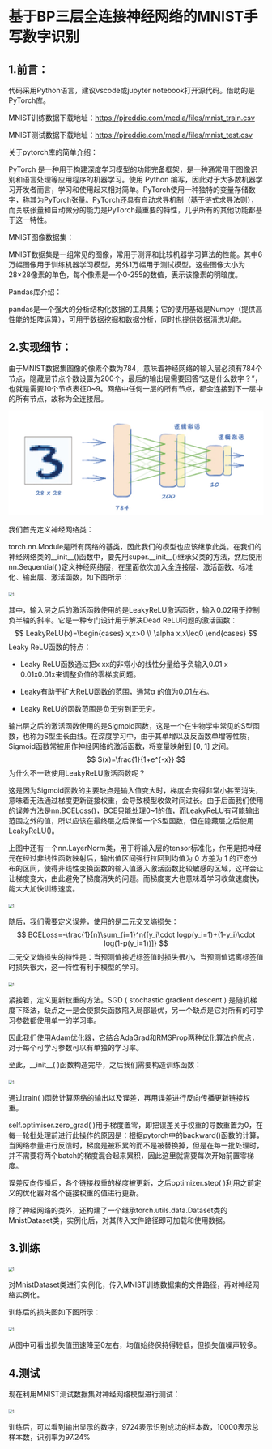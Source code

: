 # 基于BP三层全连接神经网络的MNIST手写数字识别
## 1.前言：

代码采用Python语言，建议vscode或jupyter notebook打开源代码。借助的是PyTorch库。

MNIST训练数据下载地址：https://pjreddie.com/media/files/mnist_train.csv 

MNIST测试数据下载地址：https://pjreddie.com/media/files/mnist_test.csv

关于pytorch库的简单介绍：

PyTorch 是一种用于构建深度学习模型的功能完备框架，是一种通常用于图像识别和语言处理等应用程序的机器学习。使用 Python 编写，因此对于大多数机器学习开发者而言，学习和使用起来相对简单。PyTorch使用一种独特的变量存储数字，称其为PyTorch张量。PyTorch还具有自动求导机制（基于链式求导法则），而关联张量和自动微分的能力是PyTorch最重要的特性，几乎所有的其他功能都基于这一特性。



MNIST图像数据集：

MNIST数据集是一组常见的图像，常用于测评和比较机器学习算法的性能。其中6万幅图像用于训练机器学习模型，另外1万幅用于测试模型。这些图像大小为28×28像素的单色，每个像素是一个0-255的数值，表示该像素的明暗度。



Pandas库介绍：

pandas是一个强大的分析结构化数据的工具集；它的使用基础是Numpy（提供高性能的矩阵运算），可用于数据挖掘和数据分析，同时也提供数据清洗功能。



## 2.实现细节：

由于MNIST数据集图像的像素个数为784，意味着神经网络的输入层必须有784个节点，隐藏层节点个数设置为200个，最后的输出层需要回答“这是什么数字？”，也就是需要10个节点表征0~9。网络中任何一层的所有节点，都会连接到下一层中的所有节点，故称为全连接层。

<img src="./1.jpg" alt="1" style="zoom: 50%;" />



我们首先定义神经网络类：

torch.nn.Module是所有网络的基类，因此我们的模型也应该继承此类。在我们的神经网络类的\__init\_\_()函数中，要先用super.__init\_\_()继承父类的方法，然后使用nn.Sequential( )定义神经网络层，在里面依次加入全连接层、激活函数、标准化、输出层、激活函数，如下图所示：

<img src="./2.jpg" alt="1" style="zoom: 50%;" />

其中，输入层之后的激活函数使用的是LeakyReLU激活函数，输入0.02用于控制负半轴的斜率。它是一种专门设计用于解决Dead ReLU问题的激活函数：
$$
LeakyReLU(x)=\begin{cases}
x,x>0 \\
\alpha x,x\leq0
\end{cases}
$$
Leaky ReLU函数的特点：

- Leaky ReLU函数通过把x xx的非常小的线性分量给予负输入0.01 x 0.01x0.01x来调整负值的零梯度问题。

- Leaky有助于扩大ReLU函数的范围，通常α 的值为0.01左右。
- Leaky ReLU的函数范围是负无穷到正无穷。

输出层之后的激活函数使用的是Sigmoid函数，这是一个在生物学中常见的S型函数，也称为S型生长曲线。在深度学习中，由于其单增以及反函数单增等性质，Sigmoid函数常被用作神经网络的激活函数，将变量映射到 [0, 1] 之间。
$$
S(x)=\frac{1}{1+e^{-x}}
$$
为什么不一致使用LeakyReLU激活函数呢？

这是因为Sigmoid函数的主要缺点是输入值变大时，梯度会变得非常小甚至消失，意味着无法通过梯度更新链接权重，会导致模型收敛时间过长。由于后面我们使用的误差方法是nn.BCELoss()，BCE只能处理0~1的值，而LeakyReLU有可能输出范围之外的值，所以应该在最终层之后保留一个S型函数，但在隐藏层之后使用LeakyReLU()。

上图中还有一个nn.LayerNorm类，用于将输入层的tensor标准化，作用是把神经元在经过非线性函数映射后，输出值区间强行拉回到均值为 0 方差为 1 的正态分布的区间，使得非线性变换函数的输入值落入激活函数比较敏感的区域，这样会让让梯度变大，由此避免了梯度消失的问题。而梯度变大也意味着学习收敛速度快，能大大加快训练速度。

<img src="./3.jpg" alt="1" style="zoom: 50%;" />

随后，我们需要定义误差，使用的是二元交叉熵损失：
$$
BCELoss=-\frac{1}{n}\sum_{i=1}^n{[y_i\cdot logp(y_i=1)+(1-y_i)\cdot log(1-p(y_i=1))]}
$$
二元交叉熵损失的特性是：当预测值接近标签值时损失很小，当预测值远离标签值时损失很大，这一特性有利于模型的学习。

<img src="./4.jpg" alt="1" style="zoom: 50%;" />

紧接着，定义更新权重的方法。SGD ( stochastic gradient descent ) 是随机梯度下降法，缺点之一是会使损失函数陷入局部最优，另一个缺点是它对所有的可学习参数都使用单一的学习率。

因此我们使用Adam优化器，它结合AdaGrad和RMSProp两种优化算法的优点，对于每个可学习参数可以有单独的学习率。

至此，\_\_init\_\_( )函数构造完毕，之后我们需要构造训练函数：

<img src="./5.jpg" alt="1" style="zoom: 50%;" />

通过train( )函数计算网络的输出以及误差，再用误差进行反向传播更新链接权重。

self.optimiser.zero_grad( )用于梯度置零，即把误差关于权重的导数重置为0，在每一轮批处理前进行此操作的原因是：根据pytorch中的backward()函数的计算，当网络参量进行反馈时，梯度是被积累的而不是被替换掉，但是在每一批处理时，并不需要将两个batch的梯度混合起来累积，因此这里就需要每次开始前置零梯度。

误差反向传播后，各个链接权重的梯度被更新，之后optimizer.step( )利用之前定义的优化器对各个链接权重的值进行更新。

除了神经网络的类外，还构建了一个继承torch.utils.data.Dataset类的MnistDataset类，实例化后，对其传入文件路径即可加载和使用数据。

## 3.训练

<img src="./6.jpg" alt="1" style="zoom: 50%;" />

对MnistDataset类进行实例化，传入MNIST训练数据集的文件路径，再对神经网络实例化。

训练后的损失图如下图所示：

<img src="./7.jpg" alt="1" style="zoom: 50%;" />

从图中可看出损失值迅速降至0左右，均值始终保持得较低，但损失值噪声较多。

## 4.测试

现在利用MNIST测试数据集对神经网络模型进行测试：

<img src="./8.jpg" alt="1" style="zoom: 50%;" />

训练后，可以看到输出显示的数字，9724表示识别成功的样本数，10000表示总样本数，识别率为97.24%
